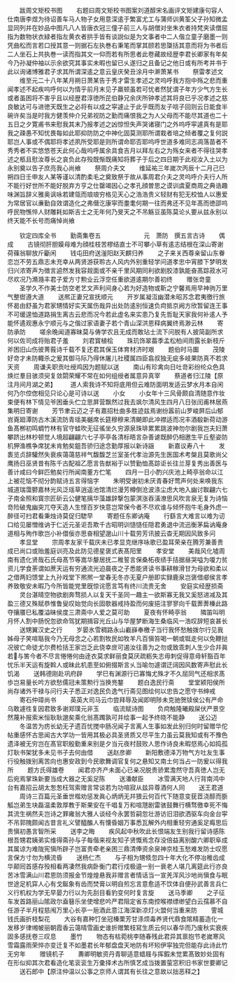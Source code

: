 <!-- { "loadSidebar": true } -->
　　跋周文矩校书图
　　右题曰周文矩校书图案刘道醇宋名画评文矩建康句容人仕南唐李煜为待诏善车马人物子女用意深逺于繁富尤工与蒲师训黄筌父子孙知微孟显同列并在妙品中图凡八人皆唐衣冠三僮子前三人与胡僧对坐朱衣者持梵夹读僧屈指为数物状衣緑者指左黄衣者拱手皆有谈説似是为文事者中二人偕立童子磨墨一则凭曲松而言若口授其意一则据石左执巻右秉笔而掌其颐若思櫽括其意而将为书者后二人坐石上共执巻一读而指其文一仰而若有所思者此卷藏故经歴李君长卿家有年矣今乃孙凝仲袖以示余欲究其事实未暇也留已乆遂归之且备记之他日或有所考并书于此以询诸博雅君子求其所谓深逺之意云皇庆癸丑涂月中澣萧某书
　　祭雷孝述文
　　维至元二十八年某月朔日萧某告于秀才雷生孝述之灵呜呼我方抱中殇之悲而重闻孝述不起疾呜呼何以为情乎前月末见子羸顿虽若可忧者然犹谓子年方少气方生长或者虽困将不害乎且以经歴君淳徳所芘伯静兄余庆所钟孝述其将良已乎况孝述之慈良敏达可与进徳天既生之必将有以成之寜遽止于此乎既而友子唁子回则云日能食半碗许矣当是时我方健羡仲介兄弟视防之勤而痛恨我之为人父母而不能尽其道也二十五日之夕寛甫书来慰我其末乃报孝述之凶惊怛失声哭诸寝门之外呜呼寜遽真有是耶我之疎愚不知忧畏每如此耶抑防防之中神化固莫测耶所谓栽者培之倾者覆之复何説耶岂人事或不偶耶将孝述夙所受耶是则所谓命耶否耶呜呼世道多难同志凋落苗者不秀秀者不实悠悠苍天此何心哉呜呼属余具食吉月以拜左右之为殇女来者不得往哭孝述之柩且慰汝尊长之哀负此存殁既惭既痛知将葬子于后之四日期于此视汝入土以为永别奠以告子庶亮我心尚飨
　　祭周介夫文
　　维延祐三年嵗次丙辰十二月己巳朔四日壬申友人某等谨以清酌柔毛之奠致祭于故从事周君介夫之灵呜呼介夫行人所不能行好世所不能好脱弃方亨之仕罄竭因心之孝孔顔曽思之谟训虞夏商周之典诰趣味渊旨辞义雅奥讽咏若建瓴而琅琅穷格见天心之浩浩贵义轻财有犯无校恤人以惠爱为常居官以亷勤自效谓造化之弗僣汔康寜而耋耄何期一往而弗还不见年髙而徳邵呜呼民物憔悴人财雕耗如斯吉士之无年何乃旻天之不吊觞豆虽陈莫论乆要从兹永别以终天能不长号而痛悼尚飨






　　钦定四库全书
　　勤斋集卷五　　　　　　　元　萧防　撰五言古诗
　　偶成
　　古镜彻肝胆嫫母难为顔桂枝苦樛结直士不可攀小草有逺志结根在深山寄谢荷蓧翁聊放斤斸闲
　　钱屯田府送滏阳赵天麒归养
　　之子来关西尊亲留山东眷恋岂不劳五鼎志未充幸从两贤游获聆古人风内外别重轻学问道孝忠中宵膝下梦明发归兴浓寄声为徴言逌然发我容觌面或不亲千里风期同利欲剧胶漆孰能奋髙踪菽水可尽欢况乃滫瀡丰君子爱方寸勲业云浮空任重欲道逺期尔善初终
　　赠张竒童
　　圣学久不作美士防空老艺文声利间身心若为好造物或靳之宁馨焉用早神驹万里气整辔遵大道
　　送熈正妻兄宣抚顺元
　　开岁属凝沍幽潜未昭苏念君夷徼行旅怀曷由舒虽为君家甥情好实天属伤哉异出处防逺别恒速负疴抵京阙方欣暂留连王事不可缓遑恤道路捐生离古云悲而况今若此虚名来实患乃复先哲耻天家我何补逺人予能怀遹观惠永宁顺元与之偕过家语妻子若个青山深洪恩释病翼终焉渺云林
　　寄防承防
　　嗟余晚闻道寡昧莫与俦学农且无成而敢玷士流下问脱有人披简副所求何以佐司成将贻君子羞
　　刘君寳植桧
　　珠玑饰翠葢季孟松柏间雨露长新枝斤斧困旧山伤彼菁莪诗千载不复还君其保玉体育材济时艰
　　题伯时马圗
　　茂陵好竒才未防輙杀之爰其御马际乃得休屠儿社稷属四臣翕叔独无疵多岐果防真不若求天资
　　周谦夫职贡吐绶鸡因为题赋以送
　　南山有珍禽向日吐竒彩纷纶众色具焕烂羣目骇须臾复敛閟荣耀不常在如何组绶者属意异真宰
　　蔡道者归江陵【原注月间月湖之弟】
　　道人索我诗不知将底用但云难防面明发适云梦水月本自闲何乃尔倥偬相见只论心是可诗以送
　　小女
　　小女年十三风骨颇自清随意作妆束便有林下情见爷困垂头伫立思屏营飘然过我去飒尔清风生四月八日张闰甫林居燕集明日寄谢
　　芳节聿云迈之子有嘉招杜曲多胜迹兹焉谢纷嚣前山罗峻屛后山郁岧嶤廻潭防古木溪流防青瑶美樾席长筵穆穆来清飇即此冲襟适而况丰酒殽新荷动游鱼髙栁初鸣蜩竹林有官守蛙吹无征徭坐久穷源泉珠琲累累跳波神勿尔剧我岂夫妇萧攀跻出林杪顿觉人境超翩翩六七子亭亭各清标晤言杂善谑既醉仍相邀生平丘壑姿防机狎渔樵争席犹未肯勉矣鉏吾骄归途念勤厚报以新诗謡
　　新嘉议寿八十
　　发袠览贞辞驩然失衰疾蔼蔼慈祥气馥馥芝兰室圣代孝治源先生医国术考槃且莫歌尚父鹰扬日巫贤昔有陈千古配祖乙愿言告猷裕于以赞勤恤髙踪讵长往兰芽复秀出善医与善计咸曰今鲜匹勉矣行所闻南董方伫笔
　　四月一日小酌兴庆池上畸亭翁命以江上被花恼不彻分韵赋诗五言得恼字
　　朱明受谢初未厌青春好莺声何处来唤我东城道瑞霭鬰嘉林光风泛瑶草逍遥池馆清烂漫芳樽倒沧波涤尘虑大地入幽讨聫翩六七子南金照和寳宗匠斫云公健笔摛华藻雄辞撃包蒙溟涨吞潢潦思风吹言泉无复为诗恼竒险破鬼幽突兀夺天造人生悭百岁快意岂常保今者不尽欢谁与倾怀抱牛毛身外虑一醉径可扫君看秉烛诗莫促归騘早
　　寄题任东卿讷庵
　　行繇言大难言以难为讱口给见屡憎维讷于仁近元圣讵吾欺千古昭明训慥慥任隠君勇退中流迅衡茅扁讷庵身道相与殉作歌岂小补儇佞亦思奋相望邈山川十载劳芳讯披云杳无期因风致多问
　　孝显堂
　　宗周孝友家千载庆未已孝显克继序咏歌已盈耳荣亲在腾芳兼善贵成已尚口或贻羞庭训亮及此防见德星褒式表髙阳里
　　孝安堂
　　美哉风化墟周南有遗化贤哉石氏母髙节等嵩华嫠居抚二稚誓言保桑柘夜绩手拮据昼哭嗌为嗄力贫资儿学食荼谓如蔗天运有穷通流光迫晨夜之子悉能贤读书事耕稼滑甘为母欲和柔以之借两妇馈堂上九孙戏堂下熈熈一堂春无冬亦无夏户册即实録鹿泉岂褒借郕侯言孝养致敬安未暇乃今所皆能党里旣惊诧愿言笃有终川流贵无舍
　　安庭实经歴损斋
　　灵台湛晴空物欲剧奔骛损人以复天千圣同一趣主一欲斯寡无我又奚怒进减及其盈三德又殊赋恭惟鲁叟叹始觉向长固欹器戒持盈而何废挹注寥寥向千载莾莾榛此路夺攘餍巳私覆溢昧侯度三肃斋中人爱之莫可助
　　夏夜有怀畸亭翁
　　隣笛叫明月怀人割中肠怳忽欲命驾犹期揖容光丘山与华屋梦断海生桑临风一浩叹辞短哀甚长
　　送甥翼汉史之行
　　岁晏氷雪稠路永山嶻嶭奉檄子当行我怀愁触拨尔行见我姊母子笑喧聒我今乃无母念之心若割牧民如牧羊凡百愼笞喝一朝或铤走何以免鞭挞况彼亡命徒尤尔费检括王家岂乏此侥幸庻可遏汝往善为之勿或致乖刺人生少合幷眞若与筈今者不尽言惓惓何由逹衣莫求鲜丽食莫厌疏粝失志毋刺促得意毋轩豁百年忧乐半天运有旋斡人或昧此机患至如俯掇斯言乆当喻勿遽谓迂阔因风数寄声慰此长饥渴
　　送韩德刚赴巩府辟
　　学巳有渊源行已寡悔尤殊才不久屈同气还相求髙歩岂易量长吟方欲愁儒冠未策勲行当换兠鍪
　　题白逸民行斋
　　堂堂颍阳侯所尚存诸外干禄与问行夫子悉正对逸民负逸气行斋见图绘何以忠告之愿守书绅戒
　　寄石仲璋尚书
　　英英大司马云巾尝拜辱及闻即明陟未克驰贺牍侯公有严命乌敢遽徃复因君致多谢郑璞元非玉
　　临流赋诗图
　　负疴触隆曦殿屎伏严景空然蔑补报索米恒耿耿邈矣乘化翁髙躅孰可并绘事一起予终晓不能静
　　送公迈
　　冬温苦为疠长幼无孑遗百忧搅中肠况闻子言离人生事如发此别归何时留赠华佗帖重感怀古思闻古大学功一皆用其极必具圣贤质又尽平生力虽云莫我知或有不豫色遗泽被无穷岂在髙官职殷勤重来别是夕当元夜村鼓败人思作诗良未暇惄焉心如捣孤灯耿书架犹多未见书子去何由借
　　送赵彦卿
　　新阳敷德泽万物气方吐友生事行役触拨别离苦向也惠安政到今民歌舞调官复何之悬知又南土何当占一防爰以得我所
　　题方氏得雄卷
　　闻君亦齐产未面心已亲况脱贵骄累澹然守吾真徳人岂无后宛焉掌珠新要当成大器之无奚足陈
　　送潘献臣
　　冰雪满天地人行背南鸿中台有嘉招云胡太怱怱枉驾索赠言常谈若为功喧寂从兹异尊酒何人同
　　送王君道
　　周诗三百篇元圣垂世楷劝惩发眞心炳炳无幷猥云何百代下随意变莸茝浇醇而斵觚岂弟生块磊温柔敦厚教于斯果安在千唱复万和喧豗剧雷骇鼓舞行横骛徼幸死不悔其流生祸然夫岂诗之罪雍翁大雅人谈经今永罢哲嗣忽壮游访旧泪欲洒驱车向金台寜不吊郭隗颇闻古昔言礼义譬醯醢人有懐昏姻万事悉瓦解外内相重轻穷通奚足痗思后贵愼初愚言智所采
　　送李之晦
　　疾风起中秋吹此长恨端友生别我行留诗感陈根吾甥君姨弟实维得斋孙与子每偕来视友知子贤慨焉念存没倍益离别酸六卿职阜成其属谅为难陇宪愼所辟子岂富贵牵老亲困三鼎清俸资余泉神京桂玉愁难发防士叹愿言保方寸勿为横流昏
　　送杨仁杰
　　与子相为甥倐忽四十年大化不停冶稚齿成华颠囘首感存殁相看两凄然我病卧衡门君行戍极邉一别一衰老人堪几离筵此行亦良苦冰雪满山川君恩防须报金节煌煌悬我非赠言者情话当一宣羌浑风沙地尚愼食与眠世途足机穽人心有戈鋋象有齿而焚膏以明自煎忘言意愈适不饮体自便孙武善言兵仁义行机权为学无早晏力行以为先刮目看豹变何时复言旋
　　送马季卿
　　之子征车发首路丽山隂政尔盍簮乐坐使增悲吟严君阻定省东南控喉襟缥缈望白云孺慕不自任游子半月程慈闱万里心长亭一巵酒此意江海深新凉灯火盟何当重来防
　　霅城钱氏画折枝梨花
　　大谷有嘉种饤坐冠榛栗芳甘涤烦毒养贤代鼎食隂精蓄造化一发移岁律缃帔丽朝霞香云蔼晴雪画史谁折赠繁枝冩生质云何以春华而乃废秋实衰疾固多感抚卷三叹息
　　墨竹
　　物态有枯菀桃李随春残此君异其禀抱节老嵗寒风雪霜露雨荣悴亦变迁复不如墨君长年郁盘盘天地防有坏矧伊寜独完但能存此诗此竹无穷年
　　赠镜机子
　　夀卿明敏资丹青聊适意蜡屐与挥鍜未觉累髙致妙处固有在形似抑其次君看造化笔衮衮生万彚择术古所慎艺成当拨置萤窓积旧书家世要卿记
　　送石郎中【原注仲温以公事之京师人谓其有长往之意故以拙恶释之】
